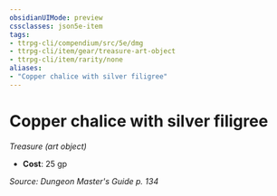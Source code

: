 ```yaml
---
obsidianUIMode: preview
cssclasses: json5e-item
tags:
- ttrpg-cli/compendium/src/5e/dmg
- ttrpg-cli/item/gear/treasure-art-object
- ttrpg-cli/item/rarity/none
aliases: 
- "Copper chalice with silver filigree"
---
```

# Copper chalice with silver filigree
*Treasure (art object)*  


- **Cost**: 25 gp

*Source: Dungeon Master's Guide p. 134*